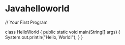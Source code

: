 # Javahelloworld
// Your First Program

class HelloWorld {
    public static void main(String[] args) {
        System.out.println("Hello, World!"); 
    }
}

